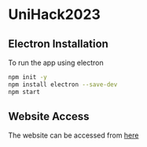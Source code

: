 # UniHack2023

## Electron Installation
To run the app using electron

```bash
npm init -y
npm install electron --save-dev
npm start
```

## Website Access
The website can be accessed from [here](https://aroshheenkenda.github.io/UniHack2023/)